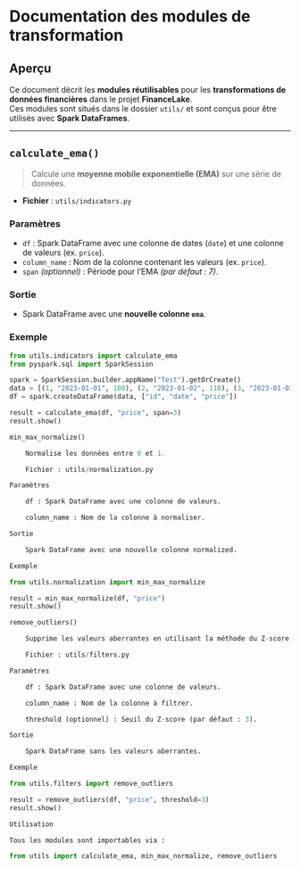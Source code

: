 

# Documentation des modules de transformation

## Aperçu

Ce document décrit les **modules réutilisables** pour les **transformations de données financières** dans le projet **FinanceLake**.  
Ces modules sont situés dans le dossier `utils/` et sont conçus pour être utilisés avec **Spark DataFrames**.

---

## `calculate_ema()`

> Calcule une **moyenne mobile exponentielle (EMA)** sur une série de données.

- **Fichier** : `utils/indicators.py`

### Paramètres

- `df` : Spark DataFrame avec une colonne de dates (`date`) et une colonne de valeurs (ex. `price`).
- `column_name` : Nom de la colonne contenant les valeurs (ex. `price`).
- `span` *(optionnel)* : Période pour l’EMA *(par défaut : 7)*.

### Sortie

- Spark DataFrame avec une **nouvelle colonne `ema`**.

### Exemple

```python
from utils.indicators import calculate_ema
from pyspark.sql import SparkSession

spark = SparkSession.builder.appName("Test").getOrCreate()
data = [(1, "2023-01-01", 100), (2, "2023-01-02", 110), (3, "2023-01-03", 120)]
df = spark.createDataFrame(data, ["id", "date", "price"])

result = calculate_ema(df, "price", span=3)
result.show()

min_max_normalize()

    Normalise les données entre 0 et 1.

    Fichier : utils/normalization.py

Paramètres

    df : Spark DataFrame avec une colonne de valeurs.

    column_name : Nom de la colonne à normaliser.

Sortie

    Spark DataFrame avec une nouvelle colonne normalized.

Exemple

from utils.normalization import min_max_normalize

result = min_max_normalize(df, "price")
result.show()

remove_outliers()

    Supprime les valeurs aberrantes en utilisant la méthode du Z-score.

    Fichier : utils/filters.py

Paramètres

    df : Spark DataFrame avec une colonne de valeurs.

    column_name : Nom de la colonne à filtrer.

    threshold (optionnel) : Seuil du Z-score (par défaut : 3).

Sortie

    Spark DataFrame sans les valeurs aberrantes.

Exemple

from utils.filters import remove_outliers

result = remove_outliers(df, "price", threshold=3)
result.show()

Utilisation

Tous les modules sont importables via :

from utils import calculate_ema, min_max_normalize, remove_outliers


